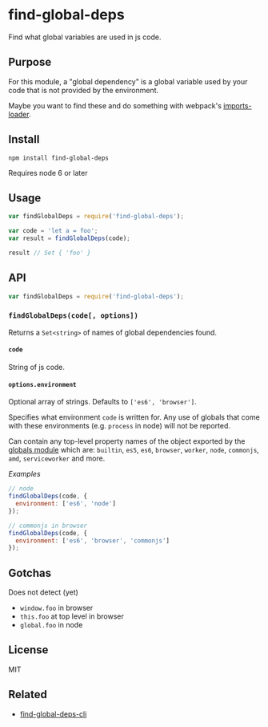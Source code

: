 # find-global-deps

Find what global variables are used in js code.

## Purpose

For this module, a "global dependency" is a global variable used by your code that is not provided by the environment.

Maybe you want to find these and do something with webpack's [imports-loader](https://github.com/webpack/imports-loader).

## Install

`npm install find-global-deps`

Requires node 6 or later

## Usage

```js
var findGlobalDeps = require('find-global-deps');

var code = 'let a = foo';
var result = findGlobalDeps(code);

result // Set { 'foo' }
```

## API

```js
var findGlobalDeps = require('find-global-deps');
```

### `findGlobalDeps(code[, options])`

Returns a `Set<string>` of names of global dependencies found.

#### `code`

String of js code.

#### `options.environment`

Optional array of strings. Defaults to `['es6', 'browser']`.

Specifies what environment `code` is written for. Any use of globals that come with these environments (e.g. `process` in node) will not be reported.

Can contain any top-level property names of the object exported by the [globals module](https://github.com/sindresorhus/globals) which are: `builtin`, `es5`, `es6`, `browser`, `worker`, `node`, `commonjs`, `amd`, `serviceworker` and more.

*Examples*

```js
// node
findGlobalDeps(code, {
  environment: ['es6', 'node']
});

// commonjs in browser
findGlobalDeps(code, {
  environment: ['es6', 'browser', 'commonjs']
});
```

## Gotchas

Does not detect (yet)

- `window.foo` in browser
- `this.foo` at top level in browser
- `global.foo` in node

## License

MIT

## Related

- [find-global-deps-cli](https://github.com/psalaets/find-global-deps-cli)
